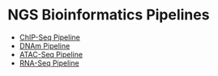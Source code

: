 # NGS Bioinformatics Pipelines
* [ChIP-Seq Pipeline](ChIP-Seq-Pipeline.md) 
* [DNAm Pipeline](DNAm-Pipeline.md) 
* [ATAC-Seq Pipeline](ATAC-Seq-Pipeline.md) 
* [RNA-Seq Pipeline](RNA-Seq-Pipeline.md) 
